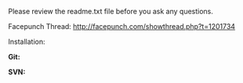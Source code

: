 Please review the readme.txt file before you ask any questions.

Facepunch Thread: http://facepunch.com/showthread.php?t=1201734

Installation:  

**Git:**  

**SVN:**
